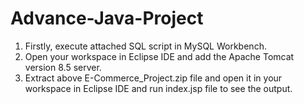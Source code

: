 # Advance-Java-Project
1. Firstly, execute attached SQL script in MySQL Workbench.
2. Open your workspace in Eclipse IDE and add the Apache Tomcat version 8.5 server.
3. Extract above E-Commerce_Project.zip file and open it in your workspace in Eclipse IDE and run index.jsp file to see the output.
